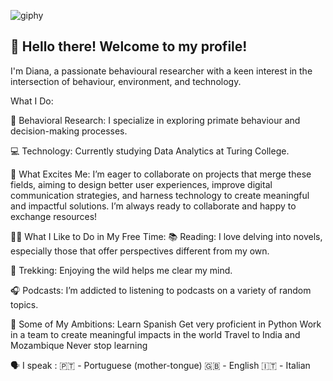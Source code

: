   ![giphy](https://github.com/user-attachments/assets/e635c8a9-433e-4e16-b09a-70d33b5e9285)


## 👋 Hello there! Welcome to my profile!
I'm Diana, a passionate behavioural researcher with a keen interest in the intersection of behaviour, environment, and technology.

What I Do:

🧠 Behavioral Research: I specialize in exploring primate behaviour and decision-making processes.

💻 Technology: Currently studying Data Analytics at Turing College.

🚀 What Excites Me:
I’m eager to collaborate on projects that merge these fields, aiming to design better user experiences, improve digital communication strategies, and harness technology to create meaningful and impactful solutions. I’m always ready to collaborate and happy to exchange resources!

🚶‍♂️ What I Like to Do in My Free Time:
📚 Reading: I love delving into novels, especially those that offer perspectives different from my own.

🥾 Trekking: Enjoying the wild helps me clear my mind.

🎧 Podcasts: I’m addicted to listening to podcasts on a variety of random topics.

🎯 Some of My Ambitions:
Learn Spanish
Get very proficient in Python
Work in a team to create meaningful impacts in the world
Travel to India and Mozambique
Never stop learning


🗣️ I speak :
🇵🇹 - Portuguese (mother-tongue)
🇬🇧 - English
🇮🇹 - Italian




